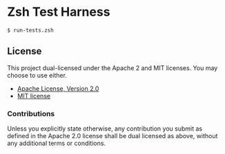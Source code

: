 # Zsh Test Harness

```
$ run-tests.zsh
```

## License

This project dual-licensed under the Apache 2 and MIT licenses. You may choose
to use either.

 * [Apache License, Version 2.0](LICENSE-APACHE)
 * [MIT license](LICENSE-MIT)

### Contributions

Unless you explicitly state otherwise, any contribution you submit as defined
in the Apache 2.0 license shall be dual licensed as above, without any
additional terms or conditions.
